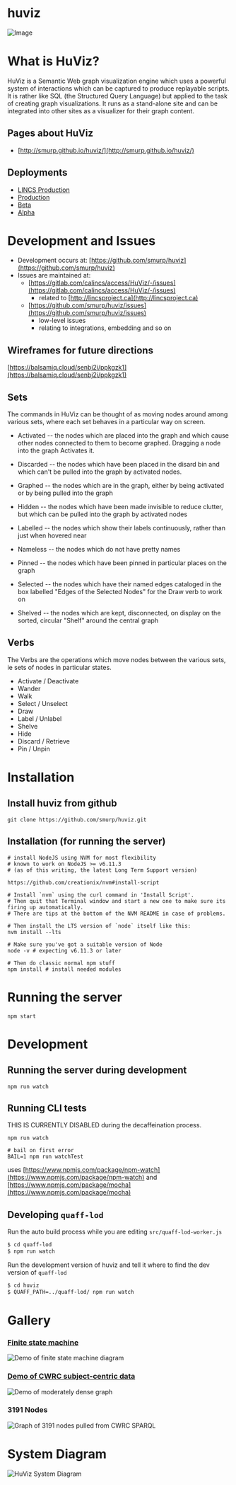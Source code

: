 huviz
=====

![Image](./graph_ex1.png?raw=true)

# What is HuViz?

HuViz is a Semantic Web graph visualization engine which uses a powerful system of interactions which can
be captured to produce replayable scripts.  It is rather like SQL (the Structured Query Language) but applied
to the task of creating graph visualizations.  It runs as a stand-alone site and can be integrated into
other sites as a visualizer for their graph content.

## Pages about HuViz

* [http://smurp.github.io/huviz/](http://smurp.github.io/huviz/)

## Deployments

* [LINCS Production](https://huviz.lincsproject.ca/)
* [Production](http://huviz.dev.nooron.com/)
* [Beta](http://beta.huviz.dev.nooron.com/)
* [Alpha](http://alpha.huviz.dev.nooron.com/)

# Development and Issues

* Development occurs at: [https://github.com/smurp/huviz](https://github.com/smurp/huviz)
* Issues are maintained at:
  - [https://gitlab.com/calincs/access/HuViz/-/issues](https://gitlab.com/calincs/access/HuViz/-/issues)
     * related to [http://lincsproject.ca](http://lincsproject.ca)
  - [https://github.com/smurp/huviz/issues](https://github.com/smurp/huviz/issues)
     * low-level issues
     * relating to integrations, embedding and so on

## Wireframes for future directions

[https://balsamiq.cloud/senbj2i/ppkgzk1](https://balsamiq.cloud/senbj2i/ppkgzk1)

## Sets

The commands in HuViz can be thought of as moving nodes around among various sets, where each set behaves in a particular way on screen.

* Activated -- the nodes which are placed into the graph and which cause other nodes connected to them to become graphed.
               Dragging a node into the graph Activates it.
* Discarded -- the nodes which have been placed in the disard bin and which can't be pulled into the graph by activated nodes.

* Graphed -- the nodes which are in the graph, either by being activated or by being pulled into the graph
* Hidden -- the nodes which have been made invisible to reduce clutter, but which can be pulled into the graph by activated nodes
* Labelled -- the nodes which show their labels continuously, rather than just when hovered near
* Nameless -- the nodes which do not have pretty names
* Pinned -- the nodes which have been pinned in particular places on the graph
* Selected -- the nodes which have their named edges cataloged in the box labelled "Edges of the Selected Nodes" for the Draw verb to work on
* Shelved -- the nodes which are kept, disconnected, on display on the sorted, circular "Shelf" around the central graph

## Verbs

The Verbs are the operations which move nodes between the various sets, ie sets of nodes in particular states.

* Activate / Deactivate
* Wander
* Walk
* Select / Unselect
* Draw
* Label / Unlabel
* Shelve
* Hide
* Discard / Retrieve
* Pin / Unpin


# Installation

## Install huviz from github
    git clone https://github.com/smurp/huviz.git

## Installation (for running the server)

    # install NodeJS using NVM for most flexibility
    # known to work on NodeJS >= v6.11.3
    # (as of this writing, the latest Long Term Support version)

    https://github.com/creationix/nvm#install-script

    # Install `nvm` using the curl command in 'Install Script'.
    # Then quit that Terminal window and start a new one to make sure its firing up automatically.
    # There are tips at the bottom of the NVM README in case of problems.

    # Then install the LTS version of `node` itself like this:
    nvm install --lts

    # Make sure you've got a suitable version of Node
    node -v # expecting v6.11.3 or later

    # Then do classic normal npm stuff
    npm install # install needed modules


# Running the server

    npm start

# Development

## Running the server during development

    npm run watch

## Running CLI tests

THIS IS CURRENTLY DISABLED during the decaffeination process.

    npm run watch

    # bail on first error
    BAIL=1 npm run watchTest

uses [https://www.npmjs.com/package/npm-watch](https://www.npmjs.com/package/npm-watch) and [https://www.npmjs.com/package/mocha](https://www.npmjs.com/package/mocha)

## Developing `quaff-lod`


Run the auto build process while you are editing `src/quaff-lod-worker.js`

```sh
$ cd quaff-lod
$ npm run watch
```

Run the development version of huviz and tell it where to find the dev
version of `quaff-lod`

```sh
$ cd huviz
$ QUAFF_PATH=../quaff-lod/ npm run watch
```

# Gallery

### [Finite state machine](http://alpha.huviz.dev.nooron.com/#load+/data/Running_state_machine.ttl+with+/data/owl_mini.ttl)

![Demo of finite state machine diagram](./docs/running_graph.png?raw=true)


### [Demo of CWRC subject-centric data](http://alpha.huviz.dev.nooron.com/#load+/data/VirginiaWoolfSubjectCentricDH2019.ttl+with+http://sparql.cwrc.ca/ontology/cwrc.ttl)

![Demo of moderately dense graph](./docs/huviz_vwoolf_cluster.png?raw=true)


### 3191 Nodes

![Graph of 3191 nodes pulled from CWRC SPARQL](./docs/3191_nodes.png?raw=true)

# System Diagram

![HuViz System Diagram](./docs/huviz_system_diagram.svg)
